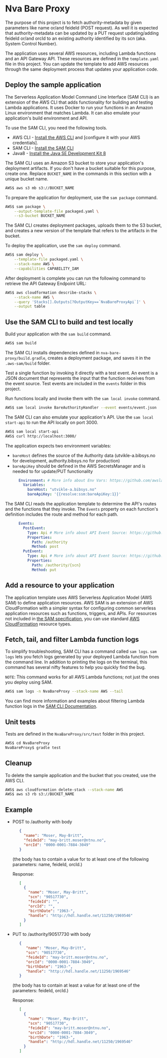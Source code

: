 # Nva Bare Proxy

The purpose of this project is to fetch authority-metadata by given parameters like name or/and feideId (POST request).
As well it is expected that authority-metadata can be updated by a PUT request updating/adding feideId or/and orcId to an existing authority identified by its scn (aka. System Control Number).
 
The application uses several AWS resources, including Lambda functions and an API Gateway API. These resources are defined in the `template.yaml` file in this project. You can update the template to add AWS resources through the same deployment process that updates your application code.

## Deploy the sample application

The Serverless Application Model Command Line Interface (SAM CLI) is an extension of the AWS CLI that adds functionality for building and testing Lambda applications. It uses Docker to run your functions in an Amazon Linux environment that matches Lambda. It can also emulate your application's build environment and API.

To use the SAM CLI, you need the following tools.

* AWS CLI - [Install the AWS CLI](https://docs.aws.amazon.com/cli/latest/userguide/cli-chap-install.html) and [configure it with your AWS credentials].
* SAM CLI - [Install the SAM CLI](https://docs.aws.amazon.com/serverless-application-model/latest/developerguide/serverless-sam-cli-install.html)
* Java8 - [Install the Java SE Development Kit 8](http://www.oracle.com/technetwork/java/javase/downloads/jdk8-downloads-2133151.html)

The SAM CLI uses an Amazon S3 bucket to store your application's deployment artifacts. If you don't have a bucket suitable for this purpose, create one. Replace `BUCKET_NAME` in the commands in this section with a unique bucket name.

```bash
AWS$ aws s3 mb s3://BUCKET_NAME
```

To prepare the application for deployment, use the `sam package` command.

```bash
AWS$ sam package \
    --output-template-file packaged.yaml \
    --s3-bucket BUCKET_NAME
```

The SAM CLI creates deployment packages, uploads them to the S3 bucket, and creates a new version of the template that refers to the artifacts in the bucket. 

To deploy the application, use the `sam deploy` command.

```bash
AWS$ sam deploy \
    --template-file packaged.yaml \
    --stack-name AWS \
    --capabilities CAPABILITY_IAM
```

After deployment is complete you can run the following command to retrieve the API Gateway Endpoint URL:

```bash
AWS$ aws cloudformation describe-stacks \
    --stack-name AWS \
    --query 'Stacks[].Outputs[?OutputKey==`NvaBareProxyApi`]' \
    --output table
``` 

## Use the SAM CLI to build and test locally

Build your application with the `sam build` command.

```bash
AWS$ sam build
```

The SAM CLI installs dependencies defined in `nva-bare-proxy/build.gradle`, creates a deployment package, and saves it in the `.aws-sam/build` folder.

Test a single function by invoking it directly with a test event. An event is a JSON document that represents the input that the function receives from the event source. Test events are included in the `events` folder in this project.

Run functions locally and invoke them with the `sam local invoke` command.

```bash
AWS$ sam local invoke BareAuthorityHandler --event events/event.json
```

The SAM CLI can also emulate your application's API. Use the `sam local start-api` to run the API locally on port 3000.

```bash
AWS$ sam local start-api
AWS$ curl http://localhost:3000/
```

The application expects two environment variables:
 * `bareHost` defines the source of the Authority data (utvikle-a.bibsys.no for development, authority.bibsys.no for production)
 * `bareApiKey` should be defined in the AWS SecretsManager and is needed to for update/PUT functionality

```yaml
      Environment: # More info about Env Vars: https://github.com/awslabs/serverless-application-model/blob/master/versions/2016-10-31.md#environment-object
        Variables:
          bareHost: "utvikle-a.bibsys.no"
          bareApiKey: '{{resolve:ssm:bareApiKey:1}}'
```

The SAM CLI reads the application template to determine the API's routes and the functions that they invoke. The `Events` property on each function's definition includes the route and method for each path.

```yaml
      Events:
        PostEvent:
          Type: Api # More info about API Event Source: https://github.com/awslabs/serverless-application-model/blob/master/versions/2016-10-31.md#api
          Properties:
            Path: /authority
            Method: post
        PutEvent:
          Type: Api # More info about API Event Source: https://github.com/awslabs/serverless-application-model/blob/master/versions/2016-10-31.md#api
          Properties:
            Path: /authority/{scn}
            Method: put
```

## Add a resource to your application
The application template uses AWS Serverless Application Model (AWS SAM) to define application resources. AWS SAM is an extension of AWS CloudFormation with a simpler syntax for configuring common serverless application resources such as functions, triggers, and APIs. For resources not included in [the SAM specification](https://github.com/awslabs/serverless-application-model/blob/master/versions/2016-10-31.md), you can use standard [AWS CloudFormation](https://docs.aws.amazon.com/AWSCloudFormation/latest/UserGuide/aws-template-resource-type-ref.html) resource types.

## Fetch, tail, and filter Lambda function logs

To simplify troubleshooting, SAM CLI has a command called `sam logs`. `sam logs` lets you fetch logs generated by your deployed Lambda function from the command line. In addition to printing the logs on the terminal, this command has several nifty features to help you quickly find the bug.

`NOTE`: This command works for all AWS Lambda functions; not just the ones you deploy using SAM.

```bash
AWS$ sam logs -n NvaBareProxy --stack-name AWS --tail
```

You can find more information and examples about filtering Lambda function logs in the [SAM CLI Documentation](https://docs.aws.amazon.com/serverless-application-model/latest/developerguide/serverless-sam-cli-logging.html).

## Unit tests

Tests are defined in the `NvaBareProxy/src/test` folder in this project.

```bash
AWS$ cd NvaBareProxy
NvaBareProxy$ gradle test
```

## Cleanup

To delete the sample application and the bucket that you created, use the AWS CLI.

```bash
AWS$ aws cloudformation delete-stack --stack-name AWS
AWS$ aws s3 rb s3://BUCKET_NAME
```

## Example

* POST to /authority with body

     ```json
        {
          "name": "Moser, May-Britt",
          "feideId": "may-britt.moser@ntnu.no",
          "orcId": "0000-0001-7884-3049"
        }
     ```
     (the body has to contain a value for to at least one of the following parameters: name, feideId, orcId.)
        
     Response:
     ```json
        [
          {
            "name": "Moser, May-Britt",
            "scn": "90517730",
            "feideId": "",
            "orcId": "",
            "birthDate": "1963-",
            "handle": "http://hdl.handle.net/11250/1969546"
          }
        ]
     ```



* PUT to /authority/90517730 with body

    ```json
       {
          "name": "Moser, May-Britt",
          "scn": "90517730",
          "feideId": "may-britt.moser@ntnu.no",
          "orcId": "0000-0001-7884-3049",
          "birthDate": "1963-",
          "handle": "http://hdl.handle.net/11250/1969546"
       }
    ```
  (the body has to contain at least a value for at least one of the parameters: feideId, orcId.)
    
  Response:
   ```json
      [
        {
          "name": "Moser, May-Britt",
          "scn": "90517730",
          "feideId": "may-britt.moser@ntnu.no",
          "orcId": "0000-0001-7884-3049",
          "birthDate": "1963-",
          "handle": "http://hdl.handle.net/11250/1969546"
        }
      ]
    ```
